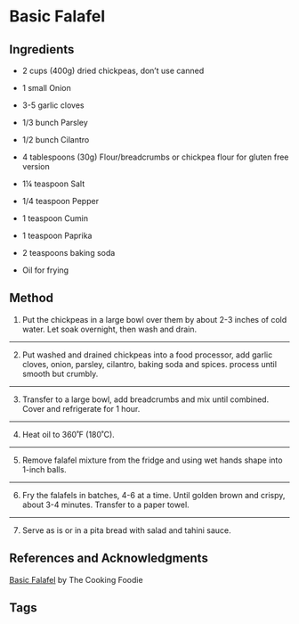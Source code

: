 # Basic Falafel

## Ingredients

- 2 cups (400g) dried chickpeas, don’t use canned

- 1 small Onion

- 3-5 garlic cloves

- 1/3 bunch Parsley

- 1/2 bunch Cilantro

- 4 tablespoons (30g) Flour/breadcrumbs or chickpea flour for gluten free version

- 1¼ teaspoon Salt

- 1/4 teaspoon Pepper

- 1 teaspoon Cumin

- 1 teaspoon Paprika

- 2 teaspoons baking soda

- Oil for frying

## Method

1. Put the chickpeas in a large bowl over them by about 2-3 inches of cold water. Let soak overnight, then wash and drain.
---
2. Put washed and drained chickpeas into a food processor, add garlic cloves, onion, parsley, cilantro, baking soda and spices. process until smooth but crumbly.
---
3. Transfer to a large bowl, add breadcrumbs and mix until combined. Cover and refrigerate for 1 hour.
---
4. Heat oil to 360˚F (180˚C).
---
5. Remove falafel mixture from the fridge and using wet hands shape into 1-inch balls.
---
6. Fry the falafels in batches, 4-6 at a time. Until golden brown and crispy, about 3-4 minutes. Transfer to a paper towel.
---
7. Serve as is or in a pita bread with salad and tahini sauce.


## References and Acknowledgments

[Basic Falafel](https://www.youtube.com/watch?v=NZcWedPKysk) by The Cooking Foodie

## Tags


